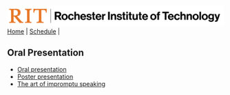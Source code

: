 [<img width=900 src="../img/logo_rit.png?raw=yes">](../README.md)   
[Home](../README.md) |
[Schedule](../schedule.md) |

## Oral Presentation
 - [Oral presentation](https://docs.google.com/presentation/d/1J_caFfND0S5mZ7JWuejWmT84tiOrxhPO/edit?usp=drive_link&ouid=116378854559746767728&rtpof=true&sd=true)
 - [Poster presentation](https://docs.google.com/presentation/d/15Se0pgB3ELyugfraPqM5mZ5b3TNFfjna/edit?usp=drive_link&ouid=116378854559746767728&rtpof=true&sd=true)
 - [The art of impromptu speaking](https://docs.google.com/presentation/d/1oy7Ao0FOC_bCi4q9VirChr5rdXtmXK8r/edit?usp=drive_link&ouid=116378854559746767728&rtpof=true&sd=true)
